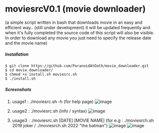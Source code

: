 # moviesrcV0.1 (movie downloader)
(a simple script written in bash that downloads movie in an easy and efficient way.. (still under development) it will be updated frequently and when it's fully completed the source code of this script will also be visible. In order to download any movie you just need to specify the release date and the movie name)

##### Installation

	$ git clone https://github.com/ParanoidAtOath/movie_downloader.git
	$ cd movie_downloader/
	$ chmod +x install.sh moviesrc.sh
	$ ./install.sh


##### Screenshots
1. usage1 : ./moviesrc.sh -h (for help page)
	![image](https://user-images.githubusercontent.com/92677594/190867673-67672b90-b68b-4782-8d78-1320ef759837.png)

2. usage2 : ./moviesrc.sh (info / syntax)
	![image](https://user-images.githubusercontent.com/92677594/190867774-53580add-a759-4910-8314-353d066afb25.png)

3. usage3 : ./moviesrc.sh [DATE] [MOVIE NAME] (for e.g : ./moviesrch.sh 2019 joker / ./moviesrch.sh 2022 "the batman")
	![image](https://user-images.githubusercontent.com/92677594/190867905-1aee4b84-3ed8-49c2-8a27-fe01077c8ffa.png)
	![image](https://user-images.githubusercontent.com/92677594/190867958-efd3d88e-086e-4864-afe4-a1e7cbb4b183.png)




